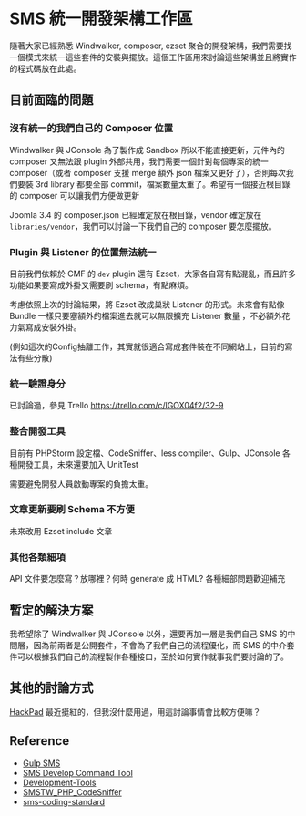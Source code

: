 # SMS 統一開發架構工作區

隨著大家已經熟悉 Windwalker, composer, ezset 聚合的開發架構，我們需要找一個模式來統一這些套件的安裝與擺放。這個工作區用來討論這些架構並且將實作的程式碼放在此處。

## 目前面臨的問題

### 沒有統一的我們自己的 Composer 位置

Windwalker 與 JConsole 為了製作成 Sandbox 所以不能直接更新，元件內的 composer 又無法跟 plugin 外部共用，我們需要一個針對每個專案的統一 composer（或者 composer 支援 merge 額外 json 檔案又更好了），否則每次我們要裝 3rd library 都要全部 commit，檔案數量太重了。希望有一個接近根目錄的 composer 可以讓我們方便做更新

Joomla 3.4 的 composer.json 已經確定放在根目錄，vendor 確定放在 `libraries/vendor`，我們可以討論一下我們自己的 composer 要怎麼擺放。

### Plugin 與 Listener 的位置無法統一

目前我們依賴於 CMF 的 `dev` plugin 還有 Ezset，大家各自寫有點混亂，而且許多功能如果要寫成外掛又需要刷 schema，有點麻煩。

考慮依照上次的討論結果，將 Ezset 改成巢狀 Listener 的形式。未來會有點像 Bundle 一樣只要塞額外的檔案進去就可以無限擴充 Listener 數量
，不必額外花力氣寫成安裝外掛。

(例如這次的Config抽離工作，其實就很適合寫成套件裝在不同網站上，目前的寫法有些分散)

### 統一驗證身分

已討論過，參見 Trello
https://trello.com/c/lGOX04f2/32-9

### 整合開發工具

目前有 PHPStorm 設定檔、CodeSniffer、less compiler、Gulp、JConsole 各種開發工具，未來還要加入 UnitTest

需要避免開發人員啟動專案的負擔太重。

### 文章更新要刷 Schema 不方便

未來改用 Ezset include 文章

### 其他各類細項

API 文件要怎麼寫？放哪裡？何時 generate 成 HTML? 各種細部問題歡迎補充

## 暫定的解決方案

我希望除了 Windwalker 與 JConsole 以外，還要再加一層是我們自己 SMS 的中間層，因為前兩者是公開套件，不會為了我們自己的流程優化，而 SMS 的中介套件可以根據我們自己的流程製作各種接口，至於如何實作就事我們要討論的了。

## 其他的討論方式

[HackPad](https://uiuxlink.hackpad.com/) 最近挺紅的，但我沒什麼用過，用這討論事情會比較方便嘛？

## Reference

- [Gulp SMS](https://github.com/smstw/gulp-sms)
- [SMS Develop Command Tool](https://github.com/smstw/sms-dev)
- [Development-Tools](https://github.com/smstw/Development-Tools)
- [SMSTW_PHP_CodeSniffer](https://github.com/smstw/SMSTW_PHP_CodeSniffer)
- [sms-coding-standard](https://github.com/smstw/sms-coding-standard)
